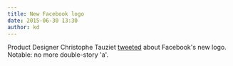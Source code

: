 ```yaml
---
title: New Facebook logo
date: 2015-06-30 13:30
author: kd
---
```


Product Designer Christophe Tauziet [tweeted](https://twitter.com/ChrisTauziet/status/615962467428990976) about Facebook's new logo. Notable: no more double-story 'a'. 